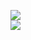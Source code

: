 [![](https://img.shields.io/badge/Made%20With-Github%20Spray-lightgrey.svg?style=for-the-badge&logo=github)](https://github.com/Annihil/github-spray#29126)  
[![](https://i.imgur.com/2DrTn0Z.gif)](https://github.com/Annihil/github-spray)